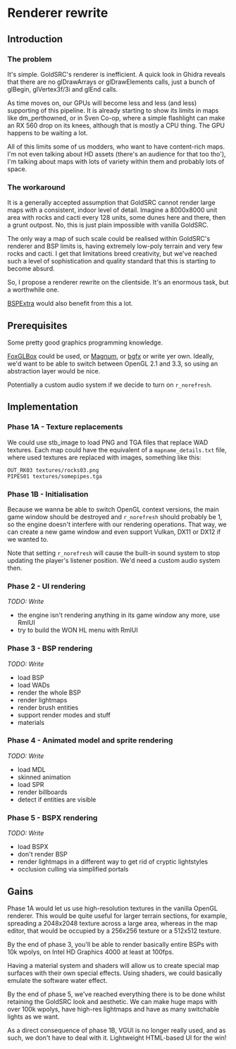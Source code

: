 # Renderer rewrite

## Introduction

### The problem
It's simple. GoldSRC's renderer is inefficient. A quick look in Ghidra reveals that there are no glDrawArrays or glDrawElements calls, just a bunch of glBegin, glVertex3f/3i and glEnd calls.

As time moves on, our GPUs will become less and less (and less) supporting of this pipeline. It is already starting to show its limits in maps like dm_perthowned, or in Sven Co-op, where a simple flashlight can make an RX 560 drop on its knees, although that is mostly a CPU thing. The GPU happens to be waiting a lot.

All of this limits some of us modders, who want to have content-rich maps. I'm not even talking about HD assets (there's an audience for that too tho'), I'm talking about maps with lots of variety within them and probably lots of space.

### The workaround
It is a generally accepted assumption that GoldSRC cannot render large maps with a consistent, indoor level of detail. Imagine a 8000x8000 unit area with rocks and cacti every 128 units, some dunes here and there, then a grunt outpost. No, this is just plain impossible with vanilla GoldSRC.

The only way a map of such scale could be realised within GoldSRC's renderer and BSP limits is, having extremely low-poly terrain and very few rocks and cacti. I get that limitations breed creativity, but we've reached such a level of sophistication and quality standard that this is starting to become absurd. 

So, I propose a renderer rewrite on the clientside. It's an enormous task, but a worthwhile one.

[BSPExtra](BSPExtra.md) would also benefit from this a lot.

## Prerequisites
Some pretty good graphics programming knowledge.

[FoxGLBox]() could be used, or [Magnum](), or [bgfx]() or write yer own. Ideally, we'd want to be able to switch between OpenGL 2.1 and 3.3, so using an abstraction layer would be nice.

Potentially a custom audio system if we decide to turn on `r_norefresh`.

## Implementation

### Phase 1A - Texture replacements
We could use stb_image to load PNG and TGA files that replace WAD textures. Each map could have the equivalent of a `mapname_details.txt` file, where used textures are replaced with images, something like this:
```
OUT_RK03 textures/rocks03.png
PIPES01 textures/somepipes.tga
```

### Phase 1B - Initialisation
Because we wanna be able to switch OpenGL context versions, the main game window should be destroyed and `r_norefresh` should probably be 1, so the engine doesn't interfere with our rendering operations. That way, we can create a new game window and even support Vulkan, DX11 or DX12 if we wanted to.

Note that setting `r_norefresh` will cause the built-in sound system to stop updating the player's listener position. We'd need a custom audio system then.

### Phase 2 - UI rendering
*TODO: Write*
- the engine isn't rendering anything in its game window any more, use RmlUI
- try to build the WON HL menu with RmlUI

### Phase 3 - BSP rendering
*TODO: Write*
- load BSP
- load WADs
- render the whole BSP
- render lightmaps
- render brush entities
- support render modes and stuff
- materials

### Phase 4 - Animated model and sprite rendering
*TODO: Write*
- load MDL
- skinned animation
- load SPR
- render billboards
- detect if entities are visible

### Phase 5 - BSPX rendering
*TODO: Write*
- load BSPX
- don't render BSP
- render lightmaps in a different way to get rid of cryptic lightstyles
- occlusion culling via simplified portals

## Gains
Phase 1A would let us use high-resolution textures in the vanilla OpenGL renderer. This would be quite useful for larger terrain sections, for example, spreading a 2048x2048 texture across a large area, whereas in the map editor, that would be occupied by a 256x256 texture or a 512x512 texture.

By the end of phase 3, you'll be able to render basically entire BSPs with 10k wpolys, on Intel HD Graphics 4000 at least at 100fps. 

Having a material system and shaders will allow us to create special map surfaces with their own special effects. Using shaders, we could basically emulate the software water effect.

By the end of phase 5, we've reached everything there is to be done whilst retaining the GoldSRC look and aesthetic. We can make huge maps with over 100k wpolys, have high-res lightmaps and have as many switchable lights as we want. 

As a direct consequence of phase 1B, VGUI is no longer really used, and as such, we don't have to deal with it. Lightweight HTML-based UI for the win!
